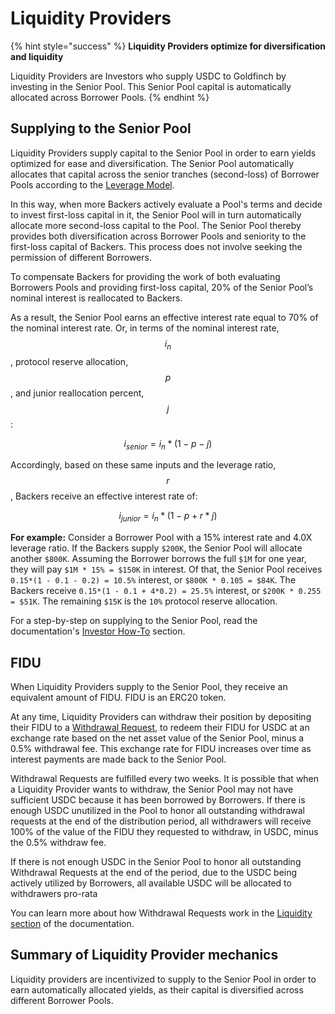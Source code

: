 # Liquidity Providers

{% hint style="success" %}
**Liquidity Providers optimize for diversification and liquidity**&#x20;

Liquidity Providers are Investors who supply USDC to Goldfinch by investing in the Senior Pool. This Senior Pool capital is automatically allocated across Borrower Pools.
{% endhint %}

## Supplying to the Senior Pool

Liquidity Providers supply capital to the Senior Pool in order to earn yields optimized for ease and diversification. The Senior Pool automatically allocates that capital across the senior tranches (second-loss) of Borrower Pools according to the [Leverage Model](leveragemodel.md).&#x20;

In this way, when more Backers actively evaluate a Pool's terms and decide to invest first-loss capital in it, the Senior Pool will in turn automatically allocate more second-loss capital to the Pool. The Senior Pool thereby provides both diversification across Borrower Pools and seniority to the first-loss capital of Backers. This process does not involve seeking the permission of different Borrowers.

To compensate Backers for providing the work of both evaluating Borrowers Pools and providing first-loss capital, 20% of the Senior Pool’s nominal interest is reallocated to Backers.

As a result, the Senior Pool earns an effective interest rate equal to 70% of the nominal interest rate. Or, in terms of the nominal interest rate, $$i_{n}$$, protocol reserve allocation, $$p$$​, and junior reallocation percent, $$j$$:&#x20;

$$
i_{senior}=i_n*(1-p-j)
$$

Accordingly, based on these same inputs and the leverage ratio, $$r$$​, Backers receive an effective interest rate of:&#x20;

$$
i_{junior}=i_n*(1-p+r*j)
$$

​**For example:** Consider a Borrower Pool with a 15% interest rate and 4.0X leverage ratio. If the Backers supply `$200K`, the Senior Pool will allocate another `$800K`. Assuming the Borrower borrows the full `$1M` for one year, they will pay `$1M * 15% = $150K` in interest. Of that, the Senior Pool receives `0.15*(1 - 0.1 - 0.2) = 10.5%` interest, or `$800K * 0.105 = $84K`. The Backers receive `0.15*(1 - 0.1 + 4*0.2) = 25.5%` interest, or `$200K * 0.255 = $51K`. The remaining `$15K` is the `10%` protocol reserve allocation.



For a step-by-step on supplying to the Senior Pool, read the documentation's [Investor How-To](../guides/) section.

## FIDU <a href="#fidu" id="fidu"></a>

When Liquidity Providers supply to the Senior Pool, they receive an equivalent amount of FIDU. FIDU is an ERC20 token.

At any time, Liquidity Providers can withdraw their position by depositing their FIDU to a [Withdrawal Request](https://docs.goldfinch.finance/goldfinch/protocol-mechanics/liquidity), to redeem their FIDU for USDC at an exchange rate based on the net asset value of the Senior Pool, minus a 0.5% withdrawal fee. This exchange rate for FIDU increases over time as interest payments are made back to the Senior Pool.

Withdrawal Requests are fulfilled every two weeks. It is possible that when a Liquidity Provider wants to withdraw, the Senior Pool may not have sufficient USDC because it has been borrowed by Borrowers. If there is enough USDC unutilized in the Pool to honor all outstanding withdrawal requests at the end of the distribution period, all withdrawers will receive 100% of the value of the FIDU they requested to withdraw, in USDC, minus the 0.5% withdraw fee.

If there is not enough USDC in the Senior Pool to honor all outstanding Withdrawal Requests at the end of the period, due to the USDC being actively utilized by Borrowers, all available USDC will be allocated to withdrawers pro-rata

You can learn more about how Withdrawal Requests work in the [Liquidity section](https://docs.goldfinch.finance/goldfinch/protocol-mechanics/liquidity) of the documentation.

## Summary of Liquidity Provider mechanics

Liquidity providers are incentivized to supply to the Senior Pool in order to earn automatically allocated yields, as their capital is diversified across different Borrower Pools.&#x20;
